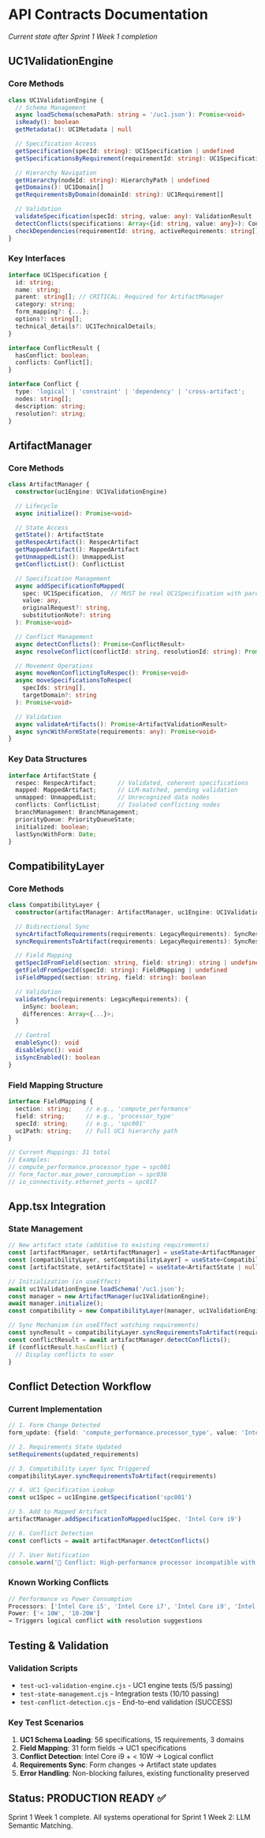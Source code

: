 # API Contracts Documentation
*Current state after Sprint 1 Week 1 completion*

## UC1ValidationEngine

### Core Methods
```typescript
class UC1ValidationEngine {
  // Schema Management
  async loadSchema(schemaPath: string = '/uc1.json'): Promise<void>
  isReady(): boolean
  getMetadata(): UC1Metadata | null

  // Specification Access
  getSpecification(specId: string): UC1Specification | undefined
  getSpecificationsByRequirement(requirementId: string): UC1Specification[]

  // Hierarchy Navigation
  getHierarchy(nodeId: string): HierarchyPath | undefined
  getDomains(): UC1Domain[]
  getRequirementsByDomain(domainId: string): UC1Requirement[]

  // Validation
  validateSpecification(specId: string, value: any): ValidationResult
  detectConflicts(specifications: Array<{id: string, value: any}>): ConflictResult
  checkDependencies(requirementId: string, activeRequirements: string[]): ValidationResult
}
```

### Key Interfaces
```typescript
interface UC1Specification {
  id: string;
  name: string;
  parent: string[]; // CRITICAL: Required for ArtifactManager
  category: string;
  form_mapping?: {...};
  options?: string[];
  technical_details?: UC1TechnicalDetails;
}

interface ConflictResult {
  hasConflict: boolean;
  conflicts: Conflict[];
}

interface Conflict {
  type: 'logical' | 'constraint' | 'dependency' | 'cross-artifact';
  nodes: string[];
  description: string;
  resolution?: string;
}
```

## ArtifactManager

### Core Methods
```typescript
class ArtifactManager {
  constructor(uc1Engine: UC1ValidationEngine)

  // Lifecycle
  async initialize(): Promise<void>

  // State Access
  getState(): ArtifactState
  getRespecArtifact(): RespecArtifact
  getMappedArtifact(): MappedArtifact
  getUnmappedList(): UnmappedList
  getConflictList(): ConflictList

  // Specification Management
  async addSpecificationToMapped(
    spec: UC1Specification,  // MUST be real UC1Specification with parent[]
    value: any,
    originalRequest?: string,
    substitutionNote?: string
  ): Promise<void>

  // Conflict Management
  async detectConflicts(): Promise<ConflictResult>
  async resolveConflict(conflictId: string, resolutionId: string): Promise<void>

  // Movement Operations
  async moveNonConflictingToRespec(): Promise<void>
  async moveSpecificationsToRespec(
    specIds: string[],
    targetDomain?: string
  ): Promise<void>

  // Validation
  async validateArtifacts(): Promise<ArtifactValidationResult>
  async syncWithFormState(requirements: any): Promise<void>
}
```

### Key Data Structures
```typescript
interface ArtifactState {
  respec: RespecArtifact;      // Validated, coherent specifications
  mapped: MappedArtifact;      // LLM-matched, pending validation
  unmapped: UnmappedList;      // Unrecognized data nodes
  conflicts: ConflictList;     // Isolated conflicting nodes
  branchManagement: BranchManagement;
  priorityQueue: PriorityQueueState;
  initialized: boolean;
  lastSyncWithForm: Date;
}
```

## CompatibilityLayer

### Core Methods
```typescript
class CompatibilityLayer {
  constructor(artifactManager: ArtifactManager, uc1Engine: UC1ValidationEngine)

  // Bidirectional Sync
  syncArtifactToRequirements(requirements: LegacyRequirements): SyncResult
  syncRequirementsToArtifact(requirements: LegacyRequirements): SyncResult

  // Field Mapping
  getSpecIdFromField(section: string, field: string): string | undefined
  getFieldFromSpecId(specId: string): FieldMapping | undefined
  isFieldMapped(section: string, field: string): boolean

  // Validation
  validateSync(requirements: LegacyRequirements): {
    inSync: boolean;
    differences: Array<{...}>;
  }

  // Control
  enableSync(): void
  disableSync(): void
  isSyncEnabled(): boolean
}
```

### Field Mapping Structure
```typescript
interface FieldMapping {
  section: string;    // e.g., 'compute_performance'
  field: string;      // e.g., 'processor_type'
  specId: string;     // e.g., 'spc001'
  uc1Path: string;    // Full UC1 hierarchy path
}

// Current Mappings: 31 total
// Examples:
// compute_performance.processor_type → spc001
// form_factor.max_power_consumption → spc036
// io_connectivity.ethernet_ports → spc017
```

## App.tsx Integration

### State Management
```typescript
// New artifact state (additive to existing requirements)
const [artifactManager, setArtifactManager] = useState<ArtifactManager | null>(null);
const [compatibilityLayer, setCompatibilityLayer] = useState<CompatibilityLayer | null>(null);
const [artifactState, setArtifactState] = useState<ArtifactState | null>(null);

// Initialization (in useEffect)
await uc1ValidationEngine.loadSchema('/uc1.json');
const manager = new ArtifactManager(uc1ValidationEngine);
await manager.initialize();
const compatibility = new CompatibilityLayer(manager, uc1ValidationEngine);

// Sync Mechanism (in useEffect watching requirements)
const syncResult = compatibilityLayer.syncRequirementsToArtifact(requirements);
const conflictResult = await artifactManager.detectConflicts();
if (conflictResult.hasConflict) {
  // Display conflicts to user
}
```

## Conflict Detection Workflow

### Current Implementation
```typescript
// 1. Form Change Detected
form_update: {field: 'compute_performance.processor_type', value: 'Intel Core i9'}

// 2. Requirements State Updated
setRequirements(updated_requirements)

// 3. Compatibility Layer Sync Triggered
compatibilityLayer.syncRequirementsToArtifact(requirements)

// 4. UC1 Specification Lookup
const uc1Spec = uc1Engine.getSpecification('spc001')

// 5. Add to Mapped Artifact
artifactManager.addSpecificationToMapped(uc1Spec, 'Intel Core i9')

// 6. Conflict Detection
const conflicts = await artifactManager.detectConflicts()

// 7. User Notification
console.warn('🚨 Conflict: High-performance processor incompatible with low power consumption')
```

### Known Working Conflicts
```typescript
// Performance vs Power Consumption
Processors: ['Intel Core i5', 'Intel Core i7', 'Intel Core i9', 'Intel Xeon']
Power: ['< 10W', '10-20W']
→ Triggers logical conflict with resolution suggestions
```

## Testing & Validation

### Validation Scripts
- `test-uc1-validation-engine.cjs` - UC1 engine tests (5/5 passing)
- `test-state-management.cjs` - Integration tests (10/10 passing)
- `test-conflict-detection.cjs` - End-to-end validation (SUCCESS)

### Key Test Scenarios
1. **UC1 Schema Loading**: 56 specifications, 15 requirements, 3 domains
2. **Field Mapping**: 31 form fields → UC1 specifications
3. **Conflict Detection**: Intel Core i9 + < 10W → Logical conflict
4. **Requirements Sync**: Form changes → Artifact state updates
5. **Error Handling**: Non-blocking failures, existing functionality preserved

## Status: PRODUCTION READY ✅

Sprint 1 Week 1 complete. All systems operational for Sprint 1 Week 2: LLM Semantic Matching.